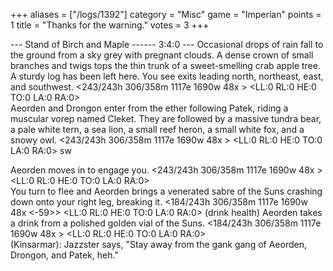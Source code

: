 +++
aliases = ["/logs/1392"]
category = "Misc"
game = "Imperian"
points = 1
title = "Thanks for the warning."
votes = 3
+++

--- Stand of Birch and Maple ------ 3:4:0 ---
Occasional drops of rain fall to the ground from a sky grey with pregnant 
clouds. A dense crown of small branches and twigs tops the thin trunk of a 
sweet-smelling crab apple tree. A sturdy log has been left here.
You see exits leading north, northeast, east, and southwest.
<243/243h 306/358m 1117e 1690w 48x <ebpp>> <LL:0 RL:0 HE:0 TO:0 LA:0 RA:0>  
Aeorden and Drongon enter from the ether following Patek, riding a muscular 
vorep named Cleket.
They are followed by a massive tundra bear, a pale white tern, a sea lion, a 
small reef heron, a small white fox, and a snowy owl.
<243/243h 306/358m 1117e 1690w 48x <ebpp>> <LL:0 RL:0 HE:0 TO:0 LA:0 RA:0>  sw

Aeorden moves in to engage you.
<243/243h 306/358m 1117e 1690w 48x <ebpp>> <LL:0 RL:0 HE:0 TO:0 LA:0 RA:0>  
You turn to flee and Aeorden brings a venerated sabre of the Suns crashing down
onto your right leg, breaking it.
<184/243h 306/358m 1117e 1690w 48x <ebpp> <-59>> <LL:0 RL:0 HE:0 TO:0 LA:0 RA:0>  (drink health) 
Aeorden takes a drink from a polished golden vial of the Suns.
<184/243h 306/358m 1117e 1690w 48x <ebpp>> <LL:0 RL:0 HE:0 TO:0 LA:0 RA:0>  
(Kinsarmar): Jazzster says, "Stay away from the gank gang of Aeorden, Drongon, 
and Patek, heh."